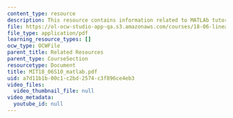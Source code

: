 ```yaml
---
content_type: resource
description: This resource contains information related to MATLAb tutorial.
file: https://ol-ocw-studio-app-qa.s3.amazonaws.com/courses/18-06-linear-algebra-spring-2010/a7d11b1b00c1c2bd2574c3f896ce4eb3_MIT18_06S10_matlab.pdf
file_type: application/pdf
learning_resource_types: []
ocw_type: OCWFile
parent_title: Related Resources
parent_type: CourseSection
resourcetype: Document
title: MIT18_06S10_matlab.pdf
uid: a7d11b1b-00c1-c2bd-2574-c3f896ce4eb3
video_files:
  video_thumbnail_file: null
video_metadata:
  youtube_id: null
---
```


